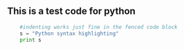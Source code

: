 
<h2>This is a test code for python</h2> 

```python
    #indenting works just fine in the fenced code block
    s = "Python syntax highlighting"
    print s
```
